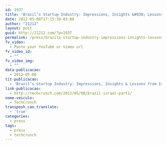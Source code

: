 ```yaml
---
id: 1937
title: 'Brazil’s Startup Industry: Impressions, Insights &#038; Lessons from Israel (Part I)'
date: 2012-05-08T17:15:39-03:00
author: "21212"
layout: post
guid: http://21212.com/?p=1937
permalink: /press/brazils-startup-industry-impressions-insights-lessons-from-israel-part-i-2/
fv_video:
  - Paste your YouTube or Vimeo url
fv_video_id:
  - ""
fv_video_img:
  - ""
data-publicacao:
  - 2012-05-08
tit-publicacao:
  - 'Brazil’s Startup Industry: Impressions, Insights & Lessons from Israel (Part I)'
link-publicacao:
  - http://techcrunch.com/2012/05/08/brazil-israel-part1/
nome-veiculo:
  - TechCrunch
transposh_can_translate:
  - 'true'
categories:
  - press
tags:
  - press
  - techcrunch
---
```

